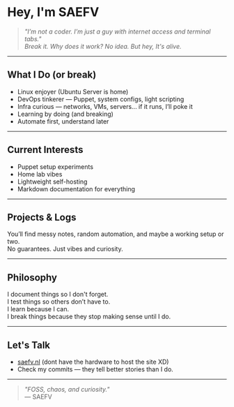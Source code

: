 # Hey, I'm SAEFV

> _"I’m not a coder. I’m just a guy with internet access and terminal tabs."_  
> _Break it. Why does it work? No idea. But hey, It's alive._

---

## What I Do (or break)

- Linux enjoyer (Ubuntu Server is home)
- DevOps tinkerer — Puppet, system configs, light scripting
- Infra curious — networks, VMs, servers... if it runs, I’ll poke it
- Learning by doing (and breaking)
- Automate first, understand later

---

## Current Interests

- Puppet setup experiments
- Home lab vibes
- Lightweight self-hosting
- Markdown documentation for everything

---

## Projects & Logs

You’ll find messy notes, random automation, and maybe a working setup or two.  
No guarantees. Just vibes and curiosity.

---

## Philosophy

I document things so I don't forget.  
I test things so others don’t have to.  
I learn because I can.  
I break things because they stop making sense until I do.

---

## Let's Talk

-  [saefv.nl](https://saefv.nl) (dont have the hardware to host the site XD)
-  Check my commits — they tell better stories than I do.

---

> _"FOSS, chaos, and curiosity."_  
> — SAEFV
